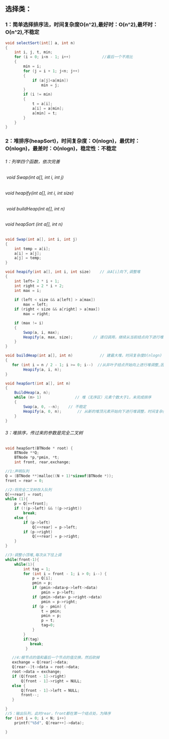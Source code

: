 ## 选择类：

### 1：简单选择排序法，时间复杂度O(n^2),最好时：O(n^2),最坏时：O(n^2),不稳定

```java
void selectSort(int[] a, int n)
{
	int i, j, t, min;
	for (i = 0; i<n - 1; i++)              //最后一个不用比
	{
		min = i;
		for (j = i + 1; j<n; j++)
		{
			if (a[j]<a[min])
			    min = j;
		}
		if (i != min)
		{
			t = a[i];
			a[i] = a[min];
			a[min] = t;
		}
	}
}
```



### 2：堆排序(heapSort)，时间复杂度：O(nlogn)，最优时：O(nlogn)，最差时：O(nlogn)，稳定性：不稳定

###### 1：列举四个函数，依次完善

###### ​	void Swap(int a[], int i, int j)

######        void heapify(int a[], int i, int size) 

###### ​        void buildHeap(int a[], int n)  

######         void heapSort (int a[], int n)  



```java
void Swap(int a[], int i, int j)
{
    int temp = a[i];
    a[i] = a[j];
    a[j] = temp;
}

void heapify(int a[], int i, int size)    // 从A[i]向下,调整堆
{
    int left= 2 * i + 1;        
    int right = 2 * i + 2;        
    int max = i;
                     
    if (left < size && a[left] > a[max])
        max = left;
    if (right < size && a[right] > a[max]) 
        max = right;

    if (max != i)
    {
        Swap(a, i, max);              
        Heapify(a, max, size);         // 递归调用，继续从当前结点向下进行堆调整，max为当前交换的结点
    }	
}

void buildHeap(int a[], int n)            // 建最大堆，时间复杂度O(nlogn)
{
   for (int i = n / 2 - 1; i >= 0; i--)  //从非叶子结点开始向上进行堆调整,因为叶子结点总比双分支结点多1
        Heapify(a, i, n);
}

void heapSort(int a[], int n)
{
    BuildHeap(a, n);
    while (n> 1)    　　　　　　 // 堆（无序区）元素个数大于1，未完成排序
    {
        Swap(a, 0, --n);	// 不稳定
        Heapify(a, 0, n);       // 从新的堆顶元素开始向下进行堆调整，时间复杂度O(logn)
    }
}
```





###### 3：堆排序，传过来的参数是完全二叉树

```c
void heapSort(BTNode * root) {
	BTNode **Q;
	BTNode *p,*pmin, *t;
	int front, rear,exchange;

//1:声明队列
Q = (BTNode **)malloc((N + 1)*sizeof(BTNode *));
front = rear = 0;

//2:将完全二叉树存入队列
Q[++rear] = root;
while (1){
	p = Q[++front];
	if (!(p->left) && !(p->right))
		break;
	else {
		if (p->left)
			Q[++rear] = p->left;
		if (p->right)
			Q[++rear] = p->right;
	}
}

//3:调整小顶堆,每次从下往上调
while(front-1){
	while(1){
		int tag = 1;
		for (int i = front - 1; i > 0; i--) {
			p = Q[i];
			pmin = p;
			if (pmin->data>p->left->data)
				pmin = p->left;
			if (pmin->data> p->right->data)
				pmin = p->right;
			if (p - pmin) {
				t = pmin;
				pmin = p;
				p = t;
				tag=0;		
			}
		}
		if(tag)
		   break;
	     }

​	//4:根节点的值和最后一个节点的值交换，然后砍掉
​	exchange = Q[rear]->data;
​	Q[rear--]t->data = root->data;
​	root->data = exchange;
​	if (Q[front - 1]->right)
​		Q[front - 1]->right = NULL;
​	else {
​		Q[front - 1]->left = NULL;
​		front--;
​	}

} 
//5：输出队列，此时rear，front都在第一个结点处，为降序
for (int i = 0; i < N; i++)
	printf("%5d", Q[rear++]->data);

}
```






